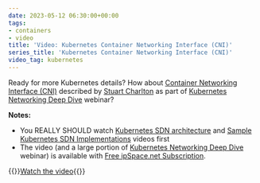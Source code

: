 ```yaml
---
date: 2023-05-12 06:30:00+00:00
tags:
- containers
- video
title: 'Video: Kubernetes Container Networking Interface (CNI)'
series_title: 'Kubernetes Container Networking Interface (CNI)'
video_tag: kubernetes
---
```

Ready for more Kubernetes details? How about [Container Networking Interface (CNI)](https://my.ipspace.net/bin/get/Kubernetes/2.3%20-%20Container%20Networking%20interface.mp4?doccode=Kubernetes) described by [Stuart Charlton](https://www.ipspace.net/Author:Stuart_Charlton) as part of [Kubernetes Networking Deep Dive](https://www.ipspace.net/Kubernetes_Networking_Deep_Dive) webinar?

**Notes:**
* You REALLY SHOULD watch [Kubernetes SDN architecture](/2023/02/video-kubernetes-sdn-architecture/) and [Sample Kubernetes SDN Implementations](/2023/03/video-kubernetes-sdn-configurations/) videos first
* The video (and a large portion of [Kubernetes Networking Deep Dive](https://www.ipspace.net/Kubernetes_Networking_Deep_Dive) webinar) is available with [Free ipSpace.net Subscription](https://www.ipspace.net/Subscription/Free).

{{<jump>}}[Watch the video](https://my.ipspace.net/bin/get/Kubernetes/2.3%20-%20Container%20Networking%20interface.mp4?doccode=Kubernetes){{</jump>}}
